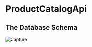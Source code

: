 # ProductCatalogApi

## The Database Schema 
![Capture](https://user-images.githubusercontent.com/92158448/204232052-93c73b0e-73e1-47d0-ad50-722195f6c781.PNG)
